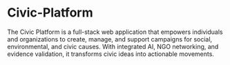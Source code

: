 # Civic-Platform
The Civic Platform is a full-stack web application that empowers individuals and organizations to create, manage, and support campaigns for social, environmental, and civic causes. With integrated AI, NGO networking, and evidence validation, it transforms civic ideas into actionable movements.
